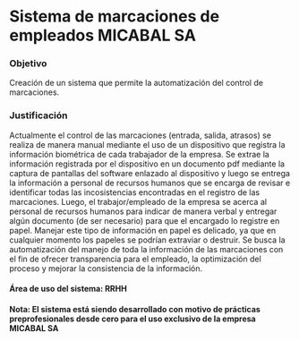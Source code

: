 # Sistema de marcaciones de empleados MICABAL SA
### Objetivo
  Creación de un sistema que permite la automatización del control de marcaciones.
### Justificación
  Actualmente el control de las marcaciones (entrada, salida, atrasos) se realiza de manera manual mediante el uso de un dispositivo que registra la información biométrica de cada trabajador de la empresa. Se extrae la información registrada por el dispositivo en un documento pdf mediante la captura de pantallas del software enlazado al dispositivo y luego se entrega la información a personal de recursos humanos que se encarga de revisar e identificar todas las incosistencias encontradas en el registro de las marcaciones. Luego, el trabajor/empleado de la empresa se acerca al personal de recursos humanos para indicar de manera verbal y entregar algún documento (de ser necesario) para que el encargado lo registre en papel. Manejar este tipo de información en papel es delicado, ya que en cualquier momento los papeles se podrían extraviar o destruir.
  Se busca la automatización del manejo de toda la información de las marcaciones con el fin de ofrecer transparencia para el empleado, la optimización del proceso y mejorar la consistencia de la información.
#### Área de uso del sistema: RRHH
#### Nota: El sistema está siendo desarrollado con motivo de prácticas preprofesionales desde cero para el uso exclusivo de la empresa MICABAL SA
